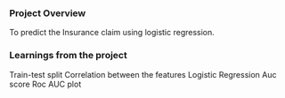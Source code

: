 ### Project Overview

 To predict the Insurance claim using logistic regression. 


### Learnings from the project

 Train-test split
Correlation between the features
Logistic Regression
Auc score
Roc AUC plot


